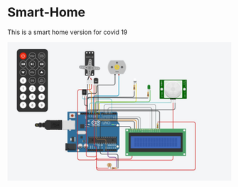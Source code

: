 # Smart-Home
This is a smart home version for covid 19

<img src="https://github.com/unixfool/Smart-Home/blob/main/smart-home-circuit.JPG">

